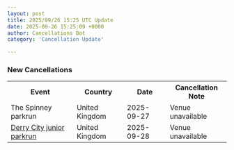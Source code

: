 ```yaml
---
layout: post
title: 2025/09/26 15:25 UTC Update
date: 2025-09-26 15:25:09 +0000
author: Cancellations Bot
category: 'Cancellation Update'

---
```


<h3>New Cancellations</h3>
<div class='hscrollable'>
<table style='width: 100%'>
    <tr>
        <th>Event</th>
        <th>Country</th>
        <th>Date</th>
        <th>Cancellation Note</th>
    </tr>
    <tr>
        <td>The Spinney parkrun</td>
        <td>United Kingdom</td>
        <td>2025-09-27</td>
        <td>Venue unavailable</td>
    </tr>
    <tr>
        <td><a href="https://www.parkrun.org.uk/derrycity-juniors">Derry City junior parkrun</a></td>
        <td>United Kingdom</td>
        <td>2025-09-28</td>
        <td>Venue unavailable</td>
    </tr>
</table>
</div>

